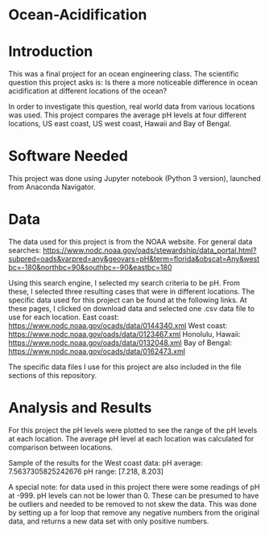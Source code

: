 # Ocean-Acidification

# Introduction
This was a final project for an ocean engineering class. 
The scientific question this project asks is: 
Is there a more noticeable difference in ocean acidification at different locations of the ocean?

In order to investigate this question, real world data from various locations was used. 
This project compares the average pH levels at four different locations, US east coast, US west coast, Hawaii and Bay of Bengal. 

# Software Needed
This project was done using Jupyter notebook (Python 3 version), launched from Anaconda Navigator.

# Data
The data used for this project is from the NOAA website.
For general data searches: 
https://www.nodc.noaa.gov/oads/stewardship/data_portal.html?subpred=oads&varpred=any&geovars=pH&term=florida&obscat=Any&westbc=-180&northbc=90&southbc=-90&eastbc=180 

Using this search engine, I selected my search criteria to be pH. 
From these, I selected three resulting cases that were in different locations. 
The specific data used for this project can be found at the following links. 
At these pages, I clicked on download data and selected one .csv data file to use for each location. 
East coast: https://www.nodc.noaa.gov/ocads/data/0144340.xml 
West coast: https://www.nodc.noaa.gov/oads/data/0123467.xml
Honolulu, Hawaii: https://www.nodc.noaa.gov/oads/data/0132048.xml 
Bay of Bengal: https://www.nodc.noaa.gov/ocads/data/0162473.xml  

The specific data files I use for this project are also included in the file sections of this repository.

# Analysis and Results
For this project the pH levels were plotted to see the range of the pH levels at each location. 
The average pH level at each location was calculated for comparison between locations.

Sample of the results for the West coast data:
pH average: 7.5637305825242676
pH range: [7.218, 8.203]

A special note: for data used in this project there were some readings of pH at -999. pH levels can not be lower than 0. 
These can be presumed to have be outliers and needed to be removed to not skew the data. 
This was done by setting up a for loop that remove any negative numbers from the original data, and returns a new data set with only positive numbers.

